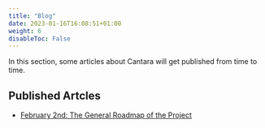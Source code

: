 ```yaml
---
title: "Blog"
date: 2023-01-16T16:08:51+01:00
weight: 6
disableToc: False
---
```


In this section, some articles about Cantara will get published from time to time.

## Published Artcles

* [February 2nd: The General Roadmap of the Project](2023-02-01-the-general-roadmap-of-the-project)